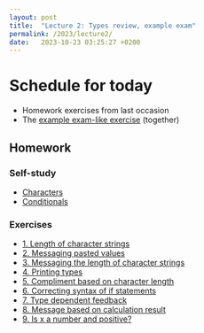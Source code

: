 ```yaml
---
layout: post
title:  "Lecture 2: Types review, example exam"
permalink: /2023/lecture2/
date:   2023-10-23 03:25:27 +0200
---
```


# Schedule for today

- Homework exercises from last occasion
- The [example exam-like exercise](https://adamkocsis.github.io/rkheion/Exercises/2023-01-16_df_stages.html) (together)

## Homework 

### Self-study

- [Characters](https://adamkocsis.github.io/rkheion/2_Advanced_Beginner/03_character_strings/)
- [Conditionals](https://adamkocsis.github.io/rkheion/2_Advanced_Beginner/04_conditionals/)

### Exercises

- [1. Length of character strings](https://adamkocsis.github.io/rkheion/Exercises/2022-10-27_string-length.html)
- [2. Messaging pasted values](https://adamkocsis.github.io/rkheion/Exercises/2022-10-24b_message_paste.html)
- [3. Messaging the length of character strings](https://adamkocsis.github.io/rkheion/Exercises/2022-10-27b_messaging_nchar.html)
- [4. Printing types](https://adamkocsis.github.io/rkheion/Exercises/2022-11-09_printing_types.html)
- [5. Compliment based on character length](https://adamkocsis.github.io/rkheion/Exercises/2022-10-27c_if_message_nchar.html)
- [6. Correcting syntax of if statements](https://adamkocsis.github.io/rkheion/Exercises/2022-10-27d_if_syntax.html)
- [7. Type dependent feedback](https://adamkocsis.github.io/rkheion/Exercises/2022-11-09b_type_dependent_feedback.html)
- [8. Message based on calculation result](https://adamkocsis.github.io/rkheion/Exercises/2022-10-27e_if_else_message.html)
- [9. Is x a number and positive?](https://adamkocsis.github.io/rkheion/Exercises/2022-11-09c_is_x_a_number_and_positive.html)



